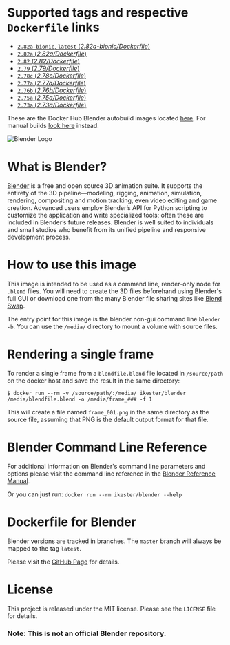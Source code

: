# Supported tags and respective `Dockerfile` links

* [`2.82a-bionic`, `latest` (*2.82a-bionic/Dockerfile*)](https://github.com/ikester/blender-docker/blob/2.82a-bionic/Dockerfile)
* [`2.82a` (*2.82a/Dockerfile*)](https://github.com/ikester/blender-docker/blob/2.82a/Dockerfile)
* [`2.82` (*2.82/Dockerfile*)](https://github.com/ikester/blender-docker/blob/2.82/Dockerfile)
* [`2.79` (*2.79/Dockerfile*)](https://github.com/ikester/blender-docker/blob/2.79/Dockerfile)
* [`2.78c` (*2.78c/Dockerfile*)](https://github.com/ikester/blender-docker/blob/2.78c/Dockerfile)
* [`2.77a` (*2.77a/Dockerfile*)](https://github.com/ikester/blender-docker/blob/2.77a/Dockerfile)
* [`2.76b` (*2.76b/Dockerfile*)](https://github.com/ikester/blender-docker/blob/2.76b/Dockerfile)
* [`2.75a` (*2.75a/Dockerfile*)](https://github.com/ikester/blender-docker/blob/2.75a/Dockerfile)
* [`2.73a` (*2.73a/Dockerfile*)](https://github.com/ikester/blender-docker/blob/2.73a/Dockerfile)

These are the Docker Hub Blender autobuild images located [here](https://hub.docker.com/r/ikester/blender-autobuild/). For manual builds [look here](https://hub.docker.com/r/ikester/blender/) instead.

![Blender Logo](https://www.blender.org/wp-content/uploads/2015/03/blender_logo_socket.png)

# What is Blender?

[Blender](https://www.blender.org) is a free and open source 3D animation suite. It supports the entirety of the 3D pipeline—modeling, rigging, animation, simulation, rendering, compositing and motion tracking, even video editing and game creation. Advanced users employ Blender’s API for Python scripting to customize the application and write specialized tools; often these are included in Blender’s future releases. Blender is well suited to individuals and small studios who benefit from its unified pipeline and responsive development process.

# How to use this image

This image is intended to be used as a command line, render-only node for `.blend` files. You will need to create the 3D files beforehand using Blender's full GUI or download one from the many Blender file sharing sites like [Blend Swap](http://www.blendswap.com).

The entry point for this image is the blender non-gui command line `blender -b`. You can use the `/media/` directory to mount a volume with source files.

# Rendering a single frame

To render a single frame from a `blendfile.blend` file located in `/source/path` on the docker host and save the result in the same directory:

```console
$ docker run --rm -v /source/path/:/media/ ikester/blender /media/blendfile.blend -o /media/frame_### -f 1
```

This will create a file named `frame_001.png` in the same directory as the source file, assuming that PNG is the default output format for that file.

# Blender Command Line Reference

For additional information on Blender's command line parameters and options please visit the command line reference in the [Blender Reference Manual](https://www.blender.org/manual/render/workflows/command_line.html).

Or you can just run:
`docker run --rm ikester/blender --help`

# Dockerfile for Blender

Blender versions are tracked in branches. The `master` branch will always be mapped to the tag `latest`.

Please visit the [GitHub Page](https://github.com/ikester/blender-docker) for details.

# License

This project is released under the MIT license. Please see the `LICENSE` file for details.

### Note: This is not an official Blender repository.
